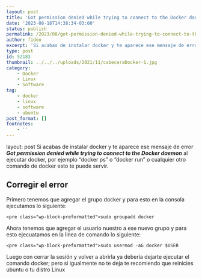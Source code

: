 ```yaml
---
layout: post
title: 'Got permission denied while trying to connect to the Docker daemon'
date: '2023-08-18T14:38:34-03:00'
status: publish
permalink: /2023/08/got-permission-denied-while-trying-to-connect-to-the-docker-daemon.html
author: fideo
excerpt: 'Si acabas de instalar docker y te aparece ese mensaje de error Got permission denied while trying to connect to the Docker daemon al ejecutar docker, por ejemplo "docker ps" o "docker run" o cualquier otro comando de docker esto te puede servir.'
type: post
id: 52183
thumbnail: ../../../uploads/2021/11/cabeceraDocker-1.jpg
category:
    - Docker
    - Linux
    - Software
tag:
    - docker
    - linux
    - software
    - ubuntu
post_format: []
footnotes:
    - ''
---
```

layout: post
Si acabas de instalar docker y te aparece ese mensaje de error ***Got permission denied while trying to connect to the Docker daemon*** al ejecutar docker, por ejemplo “docker ps” o “docker run” o cualquier otro comando de docker esto te puede servir.

Corregir el error
-----------------

Primero tenemos que agregar el grupo docker y para esto en la consola ejecutamos lo siguiente:

```
<pre class="wp-block-preformatted">sudo groupadd docker
```

Ahora tenemos que agregar el usuario nuestro a ese nuevo grupo y para esto ejecuatamos en la linea de comando lo siguiente:

```
<pre class="wp-block-preformatted">sudo usermod -aG docker $USER
```

Luego con cerrar la sesión y volver a abrirla ya debería dejarte ejecutar el comando docker; pero si igualmente no te deja te recomiendo que reinicies ubuntu o tu distro Linux